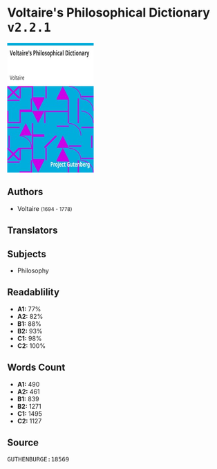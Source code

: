 # Voltaire's Philosophical Dictionary <kbd>v2.2.1</kbd>

![](./cover.medium.jpg "")

## Authors


 - Voltaire <small>(1694 - 1778)</small>

## Translators



## Subjects


 - Philosophy

## Readablility


 - **A1:** 77%
 - **A2:** 82%
 - **B1:** 88%
 - **B2:** 93%
 - **C1:** 98%
 - **C2:** 100%

## Words Count


 - **A1:** 490
 - **A2:** 461
 - **B1:** 839
 - **B2:** 1271
 - **C1:** 1495
 - **C2:** 1127

## Source


<kbd>GUTHENBURGE:18569</kbd>
